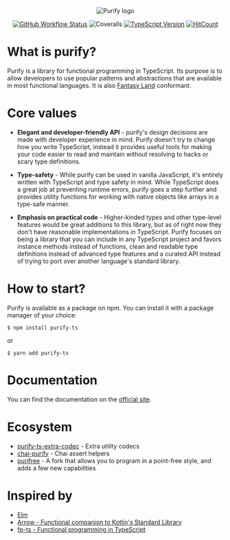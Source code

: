 <div align="center">
  <img src="assets/logo.png" alt="Purify logo" /> <br />
  
  [![GitHub Workflow Status](https://img.shields.io/github/actions/workflow/status/dwyl/learn-nextjs/ci.yml?label=build&style=flat-square&branch=main)](https://github.com/dwyl/learn-nextjs/actions/workflows/ci.yml)
  ![Coveralls](https://img.shields.io/coverallsCoverage/github/gigobyte/purify?style=flat-square&color=brightGreen)
  [![TypeScript Version](http://img.shields.io/badge/built_with-TypeScript-brightgreen.svg?style=flat-square "Latest Typescript")](https://www.typescriptlang.org/download/)
  [![HitCount](https://hits.dwyl.com/gigobyte/purify.svg?style=flat-square)](http://hits.dwyl.com/gigobyte/purify)
  
</div>

# What is purify?

Purify is a library for functional programming in TypeScript.
Its purpose is to allow developers to use popular patterns and abstractions that are available in most functional languages.
It is also <a href="https://github.com/fantasyland/fantasy-land">Fantasy Land</a> conformant.

# Core values

- **Elegant and developer-friendly API** - purify's design decisions are made with developer experience in mind. Purify doesn't try to change how you write TypeScript, instead it provides useful tools for making your code easier to read and maintain without resolving to hacks or scary type definitions.

- **Type-safety** - While purify can be used in vanilla JavaScript, it's entirely written with TypeScript and type safety in mind. While TypeScript does a great job at preventing runtime errors, purify goes a step further and provides utility functions for working with native objects like arrays in a type-safe manner.

- **Emphasis on practical code** - Higher-kinded types and other type-level features would be great additions to this library, but as of right now they don't have reasonable implementations in TypeScript. Purify focuses on being a library that you can include in any TypeScript project and favors instance methods instead of functions, clean and readable type definitions instead of advanced type features and a curated API instead of trying to port over another language's standard library.

# How to start?

Purify is available as a package on npm. You can install it with a package manager of your choice:

```
$ npm install purify-ts
```

or

```
$ yarn add purify-ts
```

# Documentation

You can find the documentation on the [official site](https://gigobyte.github.io/purify/).

# Ecosystem

- [purify-ts-extra-codec](https://github.com/airtoxin/purify-ts-extra-codec) - Extra utility codecs
- [chai-purify](https://github.com/dave-inc/chai-purify) - Chai assert helpers
- [purifree](https://github.com/nythrox/purifree) - A fork that allows you to program in a point-free style, and adds a few new capabilities

# Inspired by

- [Elm](https://elm-lang.org/)
- [Arrow - Functional companion to Kotlin's Standard Library](http://arrow-kt.io/)
- [fp-ts - Functional programming in TypeScript](https://github.com/gcanti/fp-ts)
